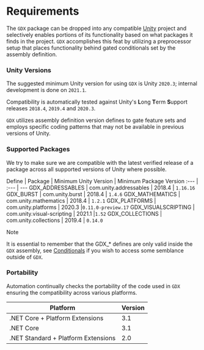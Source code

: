 # Requirements
The `GDX` package can be dropped into any compatible [Unity](http://unity3d.com) project and selectively enables portions of its functionality based on what packages it finds in the project. `GDX` accomplishes this feat by utilizing a preprocessor setup that places functionality behind gated conditionals set by the assembly definition.

### Unity Versions
The suggested minimum Unity version for using `GDX` is Unity `2020.3`; internal development is done on `2021.1`.

Compatibility is automatically tested against Unity's **L**ong **T**erm **S**upport releases `2018.4`, `2019.4` and `2020.3`.

`GDX` utilizes assembly definition version defines to gate feature sets and employs specific coding patterns that may not be available in previous versions of Unity.

### Supported Packages
We try to make sure we are compatible with the latest verified release of a package across all supported versions of Unity where possible.

Define | Package | Minimum Unity Version | Minimum Package Version
:--- | :--- | ---
GDX_ADDRESSABLES | com.unity.addressables | 2018.4 | `1.16.16`
GDX_BURST | com.unity.burst | 2018.4 | `1.4.6`
GDX_MATHEMATICS | com.unity.mathematics | 2018.4 | `1.2.1`
GDX_PLATFORMS | com.unity.platforms | 2020.3 |`0.11.0-preview.17`
GDX_VISUALSCRIPTING | com.unity.visual-scripting | 2021.1 |`1.52`
GDX_COLLECTIONS | com.unity.collections | 2019.4 | `0.14.0`

> [!NOTE]
> It is essential to remember that the GDX_* defines are only valid inside the `GDX` assembly, see [Conditionals](xref:GDX.Developer.Conditionals) if you wish to access some semblance outside of `GDX`.

### Portability
Automation continually checks the portability of the code used in `GDX` ensuring the compatibility across various platforms.

| Platform | Version |
| ------- | ------------------ |
| .NET Core + Platform Extensions | 3.1 |
| .NET Core | 3.1 |
| .NET Standard + Platform Extensions | 2.0 |
